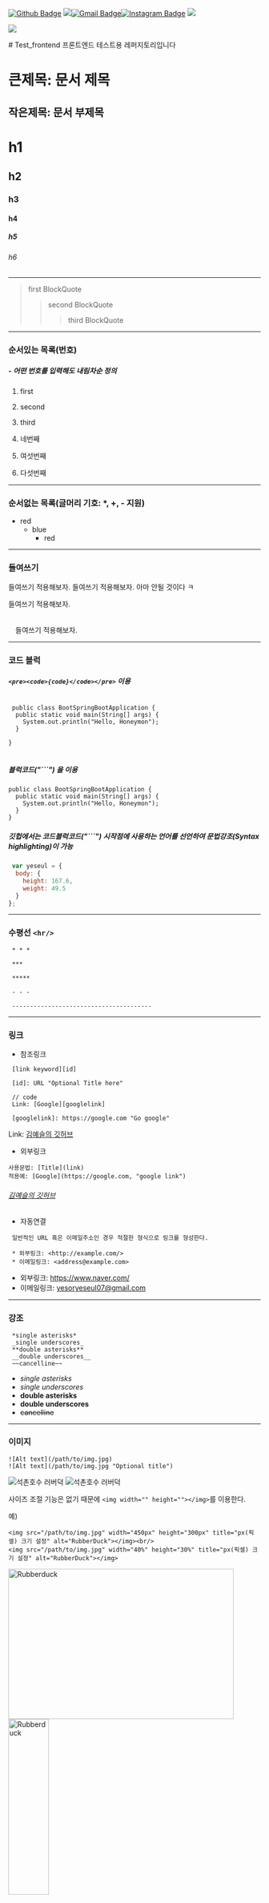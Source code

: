 [![Github Badge](https://img.shields.io/badge/-Github-24292F?style=flat-square&logo=Github&logoColor=white&link=https://github.com/yesoryeseul/)](https://github.com/hidongmin37) <a href="https://blog.naver.com/jangdm37"><img src="https://img.shields.io/badge/Naver-03C75A?style=flat-square&logo=Naver&logoColor=white"/></a>[![Gmail Badge](https://img.shields.io/badge/Gmail-d14836?style=flat-square&logo=Gmail&logoColor=white&link=mailto:jjuhee0913@gmail.com)](mailto:jangdm37@gmail.com)[![Instagram Badge](https://img.shields.io/badge/-Instagram-dd2a7b?style=flat-square&logo=instagram&logoColor=white&link=https://www.instagram.com/zuzu_zzing/)](https://www.instagram.com/hi_dongmin__37/)
<a href="https://velog.io/@jangdm37"><img src="https://img.shields.io/badge/Velog-3DDC84?style=flat-square&logo=Blogger&logoColor=white"/></a>

<p>
  <img src="https://img.shields.io/badge/Instagram-E4405f?style=flat-square&logo=Instagram&logoColor=white"/>
</p>
# Test_frontend
프론트엔드 테스트용 레퍼지토리입니다


큰제목: 문서 제목
=============

작은제목: 문서 부제목
-------------

# h1
## h2
### h3
#### h4
##### h5
###### h6

- - - 

> first BlockQuote
> > second BlockQuote
> > > third BlockQuote

---------------------------------------

### 순서있는 목록(번호)
##### - 어떤 번호를 입력해도 내림차순 정의
1. first
2. second
3. third

4. 네번째
6. 여섯번째
5. 다섯번째

* * *

### 순서없는 목록(글머리 기호: *, +, - 지원)
* red
  * blue
    * red

*****

### 들여쓰기
들여쓰기 적용해보자.
 들여쓰기 적용해보자.
아마 안될 것이다 ㅋ

들여쓰기 적용해보자.
######
　들여쓰기 적용해보자.

---------------------------
### 코드 블럭

#####  ```<pre><code>{code}</code></pre>``` 이용

<pre>
<code>
 public class BootSpringBootApplication {
  public static void main(String[] args) {
    System.out.println("Hello, Honeymon");
  }

}
</code>
</pre>

##### 블럭코드("\```") 을 이용

```
public class BootSpringBootApplication {
  public static void main(String[] args) {
    System.out.println("Hello, Honeymon");
  }
}
```

##### 깃헙에서는 코드블럭코드("\```") 시작점에 사용하는 언어를 선언하여 문법강조(Syntax highlighting)이 가능

```javascript
 var yeseul = {
  body: {
    height: 167.6,
    weight: 49.5
  }
};
```

***

### 수평선 ```<hr/>```
```
 * * *

 ***

 *****

 - - -

 ---------------------------------------
```

- - -

### 링크
+ 참조링크
```
 [link keyword][id]

 [id]: URL "Optional Title here"

 // code
 Link: [Google][googlelink]

 [googlelink]: https://google.com "Go google"
```

Link: [김예슬의 깃허브][yeseul_github]

[yeseul_github]: https://github.com/yesoryeseul

- 외부링크
```
사용문법: [Title](link)
적용예: [Google](https://google.com, "google link")
```

###### [김예슬의 깃허브](https://github.com/yesoryeseul)

* 자동연결
```
 일반적인 URL 혹은 이메일주소인 경우 적절한 형식으로 링크를 형성한다.

 * 외부링크: <http://example.com/>
 * 이메일링크: <address@example.com>
```

* 외부링크: <https://www.naver.com/>
* 이메일링크: <yesoryeseul07@gmail.com>

- - -

### 강조
```
 *single asterisks*
 _single underscores_
 **double asterisks**
 __double underscores__
 ~~cancelline~~
```

* *single asterisks*
* _single underscores_
* **double asterisks**
* __double underscores__
* ~~cancelline~~

-----

### 이미지
```
![Alt text](/path/to/img.jpg)
![Alt text](/path/to/img.jpg "Optional title")
```
![석촌호수 러버덕](http://cfile6.uf.tistory.com/image/2426E646543C9B4532C7B0)
![석촌호수 러버덕](http://cfile6.uf.tistory.com/image/2426E646543C9B4532C7B0 "RubberDuck")

사이즈 조절 기능은 없기 때문에 ```<img width="" height=""></img>```를 이용한다.

예)
```
<img src="/path/to/img.jpg" width="450px" height="300px" title="px(픽셀) 크기 설정" alt="RubberDuck"></img><br/>
<img src="/path/to/img.jpg" width="40%" height="30%" title="px(픽셀) 크기 설정" alt="RubberDuck"></img>
```

<img src="http://cfile6.uf.tistory.com/image/2426E646543C9B4532C7B0" width="450px" height="300px" title="px(픽셀) 크기 설정" alt="Rubberduck"></img><br/>
<img src="http://cfile6.uf.tistory.com/image/2426E646543C9B4532C7B0" width="40%" height="30%" title="%(비율) 크기 설정" alt="Rubberduck"></img>


-----

### 중바꿈
3칸 이상 띄어쓰기(` `)를 하면 줄이 바뀐다.

```
* 줄바꿈을 하기 위해서는 문장 마지막에서 3칸이상 띄어쓰기해야 한다.
이렇게

* 줄바꿈을 하기 위해서는 문장 마지막에서 3칸이상 띄어쓰기해야 한다.___\\ 띄어쓰기
이렇게
```

* 줄바꿈을 하기 위해서는 문장 마지막에서 3칸이상 띄어쓰기해야 한다. 이렇게

* 줄바꿈을 하기 위해서는 문장 마지막에서 3칸이상 띄어쓰기해야 한다.   \
이렇게
